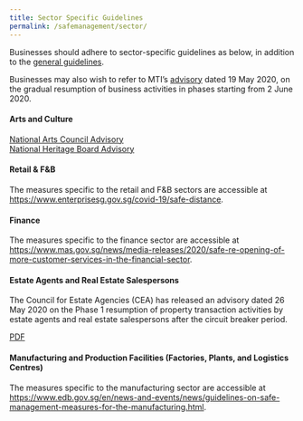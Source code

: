 ```yaml
---
title: Sector Specific Guidelines
permalink: /safemanagement/sector/
---
```


Businesses should adhere to sector-specific guidelines as below, in addition to the <a href="/safemanagement/general/">general guidelines</a>. 

Businesses may also wish to refer to MTI’s <a href="https://www.mti.gov.sg/-/media/MTI/Newsroom/Press-Releases/2020/05/MTI-Advisory-on-resumption-of-activities-from-2-June-2020.pdf" target="_blank">advisory</a> dated 19 May 2020, on the gradual resumption of business activities in phases starting from 2 June 2020.

#### **Arts and Culture**

<a href="https://www.nac.gov.sg/whatwedo/support/sustaining-the-arts-during-covid-19/Operationalisation-of-Circuit-Breaker-Safe-Distancing-Measures.html">National Arts Council Advisory</a>
<br>
<a href="https://www.nhb.gov.sg/what-we-do/our-work/sector-development/museum-roundtable/public-advisory-on-covid-19">National Heritage Board Advisory</a>


#### **Retail & F&B**

The measures specific to the retail and F&B sectors are accessible at <a href = "https://www.enterprisesg.gov.sg/covid-19/safe-distance">https://www.enterprisesg.gov.sg/covid-19/safe-distance</a>.

#### **Finance**

The measures specific to the finance sector are accessible at <a href = "https://www.mas.gov.sg/news/media-releases/2020/safe-re-opening-of-more-customer-services-in-the-financial-sector">https://www.mas.gov.sg/news/media-releases/2020/safe-re-opening-of-more-customer-services-in-the-financial-sector</a>.

#### **Estate Agents and Real Estate Salespersons**

The Council for Estate Agencies (CEA) has released an advisory dated 26 May 2020 on the Phase 1 resumption of property transaction activities by estate agents and real estate salespersons after the circuit breaker period. 

<a href="https://www.cea.gov.sg/docs/default-source/module/pressRelease/2df90c4e-89ff-4789-a95b-e84567c8da13.pdf" target="_blank">PDF</a>

#### **Manufacturing and Production Facilities (Factories, Plants, and Logistics Centres)**

The measures specific to the manufacturing sector are accessible at <a href = "https://www.edb.gov.sg/en/news-and-events/news/guidelines-on-safe-management-measures-for-the-manufacturing.html">https://www.edb.gov.sg/en/news-and-events/news/guidelines-on-safe-management-measures-for-the-manufacturing.html</a>.